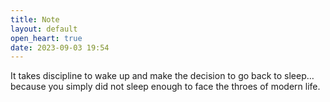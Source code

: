 ```yaml
---
title: Note
layout: default
open_heart: true
date: 2023-09-03 19:54
---
```


It takes discipline to wake up and make the decision to go back to sleep… because you simply did not sleep enough to face the throes of modern life.
